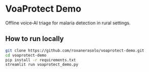 # VoaProtect Demo

Offline voice‑AI triage for malaria detection in rural settings.

## How to run locally

```bash
git clone https://github.com/roxanerasolo/voaprotect-demo.git
cd voaprotect-demo
pip install -r requirements.txt
streamlit run voaprotect_demo.py

